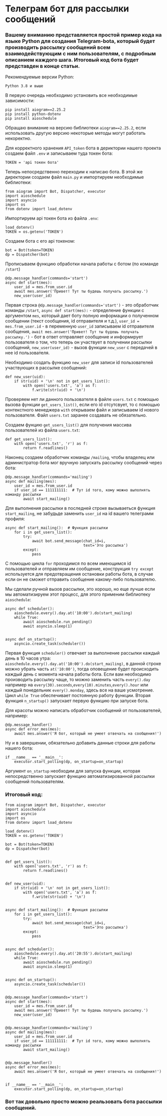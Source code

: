 # Телеграм бот для рассылки сообщений
### Вашему вниманию представляется простой пример кода на языке Python для создания Telegram-bota, который будет производить рассылку сообщений всем взаимодействующим с ним пользователям, с подробным описанием каждого шага. Итоговый код бота будет представден в конце статьи.
Рекомендуемые версии Python:
```
Python 3.8 и выше
```
В первую очередь необходимо установить все необходимые зависимости:
```
pip install aiogram==2.25.2
pip install python-dotenv
pip install aioschedule
```
Обращаю внимание на версию библиотеки ```aiogram==2.25.2```, если использовать другую версию некоторые методы могут работать некоректно.

Для корректного хранения ```API_token``` бота в дериктории нашего проекта создаем файл ```.env``` и записываем туда токен бота:
```
TOKEN = 'api токен бота'
```
Теперь непосредственно переходим к написаю бота. В этой же директории создаем файл ```main.py``` и импортируем необходимые библиотеки:
```
from aiogram import Bot, Dispatcher, executor
import aioschedule
import asyncio
import os
from dotenv import load_dotenv
```
Импортируем api токен бота из файла ```.env```:
```
load_dotenv()
TOKEN = os.getenv('TOKEN')
```
Создаем бота с его api токеном:
```
bot = Bot(token=TOKEN)
dp = Dispatcher(bot)
```
Прописываем функцию обработки начала работы с ботом (по команде ```/start```)
```
@dp.message_handler(commands='start')
async def start(mes):
    user_id = mes.from_user.id
    await mes.answer('Привет! Тут ты будешь получать рассылку.')
    new_user(user_id)
```
Первая строка ```@dp.message_handler(commands='start')``` - это обработчик команды ```/start```,  ```async def start(mes):``` - определение функции с аргументом ```mes```, который дает боту полную информации о полученном сообщении (текст сообщения, id отправителя и т.д.), ```user_id = mes.from_user.id``` - в переменную ```user_id``` записываем id отправителя сообщения, ```await mes.answer('Привет! Тут ты будешь получать рассылку.')``` - бот в ответ отправляет сообщение и информирует пользователя о том, что теперь он участвует в получении рассылки сообщений, ```new_user(user_id)``` - вызов функции ```new_user``` с передачей в нее id пользователя.

Необходимо создать функцию ```new_user``` для записи id пользователей участвующих в рассылке сообщений:
```
def new_user(uid):
    if str(uid) + '\n' not in get_users_list():
        with open('users.txt', 'a') as f:
            f.write(str(uid) + '\n')
```
Проверяем нет ли данного пользователя в файле ```users.txt``` с помощью вызова функции ```get_users_list()```, если его id отсутсвует, то с помощью контекстного менеджера ```with``` открываем файл и записываем id нового пользователя. Файл ```users.txt``` заранее создавать не обязательно.

Создаем фунцию ```get_users_list()``` для получения массива пользователей из файла ```users.txt```:
```
def get_users_list():
    with open('users.txt', 'r') as f:
        return f.readlines()
```
Наконец создаем обработчик команды ```/mailing```, чтобы владелец или администратор бота мог вручную запускать рассылку сообщений через бота:
```
@dp.message_handler(commands='mailing')
async def mailing(mes):
    user_id = mes.from_user.id
    if user_id == 111111111:  # Тут id того, кому можно выполнять команду рассылки
        await start_mailing()
```
Для выполнения рассылки в последней строке вызываеться функция ```start_mailing```, не забудьде заменить ```user_id``` на id вашего телеграмм профиля:
```
async def start_mailing():  # Функция рассылки
    for i in get_users_list():
        try:
            await bot.send_message(chat_id=i,
                                   text='Это рассылка')
        except:
            pass
```
С помощью цикла ```for``` проходимся по всем имеющимся id пользователей и отправляем им сообщение, конструкция ```try except``` используется для предотвращения остановки работы бота, в случае если он не сможет отправить сообщение какому-либо пользователю. 

Мы сделали ручной вызов рассылки, это хорошо, но еще лучше если мы автоматизируем этот процесс, для этого применим библиотеку ```aioschedule```:
```
async def scheduler():
    aioschedule.every().day.at('10:00').do(start_mailing)
    while True:
        await aioschedule.run_pending()
        await asyncio.sleep(1)


async def on_startup():
    asyncio.create_task(scheduler())
```
Первая функция ```scheduler()``` отвечает за выполнение рассылки каждый день в 10 часов утра: ```aioschedule.every().day.at('10:00').do(start_mailing)```, в данной строке можно убрать часть ```at('10:00')```, тогда оповещение будет происходить каждый день с момента начала работы бота. Если вам необходимо производить рассылку чаще, то можно заменить часть ```every().day``` например на ```every(30).seconds```,```every(10).minutes```,```every().hour``` или каждый понедельник ```every().monday```, здесь все на ваше усмотрение. Цикл ```while True``` обеспечивает постоянную работу функции.
Вторая функция ```n_startup()``` запускает первую функцию при запуске бота.

Для красоты можно написать обработчик сообщений от пользователей, например:
```
@dp.message_handler()
async def error_mes(mes):
    await mes.answer('Я бот, который не умеет отвечать на сообщения!')
```

Ну и в завершении, обязательно добавить данные строки для работы нашего бота:
```
if __name__ == '__main__':
    executor.start_polling(dp, on_startup=on_startup)
```
Аргумент ```on_startup``` необходим для запуска функции, которая непосредственно запускает функцию автоматизированной рассылки сообщений пользователям.

### Итоговый код:
```
from aiogram import Bot, Dispatcher, executor
import aioschedule
import asyncio
import os
from dotenv import load_dotenv

load_dotenv()
TOKEN = os.getenv('TOKEN')

bot = Bot(token=TOKEN)
dp = Dispatcher(bot)


def get_users_list():
    with open('users.txt', 'r') as f:
        return f.readlines()


def new_user(uid):
    if str(uid) + '\n' not in get_users_list():
        with open('users.txt', 'a') as f:
            f.write(str(uid) + '\n')


async def start_mailing():  # Функция рассылки
    for i in get_users_list():
        try:
            await bot.send_message(chat_id=i,
                                   text='Это рассылка')
        except:
            pass


async def scheduler():
    aioschedule.every().day.at('20:55').do(start_mailing)
    while True:
        await aioschedule.run_pending()
        await asyncio.sleep(1)


async def on_startup():
    asyncio.create_task(scheduler())


@dp.message_handler(commands='start')
async def start(mes):
    user_id = mes.from_user.id
    await mes.answer('Привет! Тут ты будешь получать рассылку.')
    new_user(user_id)


@dp.message_handler(commands='mailing')
async def mailing(mes):
    user_id = mes.from_user.id
    if user_id == 111111111:  # Тут id того, кому можно выполнять команду рассылки
        await start_mailing()


@dp.message_handler()
async def error_mes(mes):
    await mes.answer('Я бот, который не умеет отвечать на сообщения!')


if __name__ == '__main__':
    executor.start_polling(dp, on_startup=on_startup)
```
### Вот так довольно просто можно реальзовать бота рассылки сообщений.







































